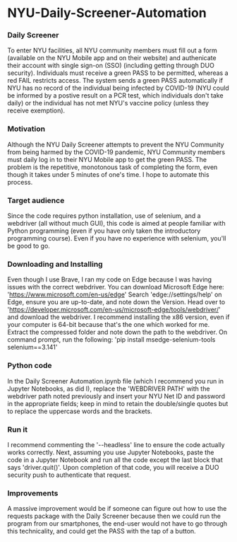 # NYU-Daily-Screener-Automation

### Daily Screener
To enter NYU facilities, all NYU community members must fill out a form (available on the NYU Mobile app and on their website) and authenicate their account with single sign-on (SSO) (including getting through DUO security). Individuals must receive a green PASS to be permitted, whereas a red FAIL restricts access. The system sends a green PASS automatically if NYU has no record of the individual being infected by COVID-19 (NYU could be informed by a postive result on a PCR test, which individuals don't take daily) or the individual has not met NYU's vaccine policy (unless they receive exemption).

### Motivation
Although the NYU Daily Screener attempts to prevent the NYU Community from being harmed by the COVID-19 pandemic, NYU Community members must daily log in to their NYU Mobile app to get the green PASS. The problem is the repetitive, monotonous task of completing the form, even though it takes under 5 minutes of one's time. I hope to automate this process.

### Target audience
Since the code requires python installation, use of selenium, and a webdriver (all without much GUI), this code is aimed at people familiar with Python programming (even if you have only taken the introductory programming course). Even if you have no experience with selenium, you'll be good to go.

### Downloading and Installing
Even though I use Brave, I ran my code on Edge because I was having issues with the correct webdriver. You can download Microsoft Edge here: 'https://www.microsoft.com/en-us/edge'
Search 'edge://settings/help' on Edge, ensure you are up-to-date, and note down the Version.
Head over to 'https://developer.microsoft.com/en-us/microsoft-edge/tools/webdriver/' and download the webdriver. I recommend installing the x86 version, even if your computer is 64-bit because that's the one which worked for me. Extract the compressed folder and note down the path to the webdriver.
On command prompt, run the following: 'pip install msedge-selenium-tools selenium==3.141'

### Python code
In the Daily Screener Automation.ipynb file (which I recommend you run in Jupyter Notebooks, as did I), replace the 'WEBDRIVER PATH' with the webdriver path noted previously and insert your NYU Net ID and password in the appropriate fields; keep in mind to retain the double/single quotes but to replace the uppercase words and the brackets.

### Run it
I recommend commenting the '--headless' line to ensure the code actually works correctly.
Next, assuming you use Jupyter Notebooks, paste the code in a Jupyter Notebook and run all the code except the last block that says 'driver.quit()'. Upon completion of that code, you will receive a DUO security push to authenticate that request.

### Improvements
A massive improvement would be if someone can figure out how to use the requests package with the Daily Screener because then we could run the program from our smartphones, the end-user would not have to go through this technicality, and could get the PASS with the tap of a button.
